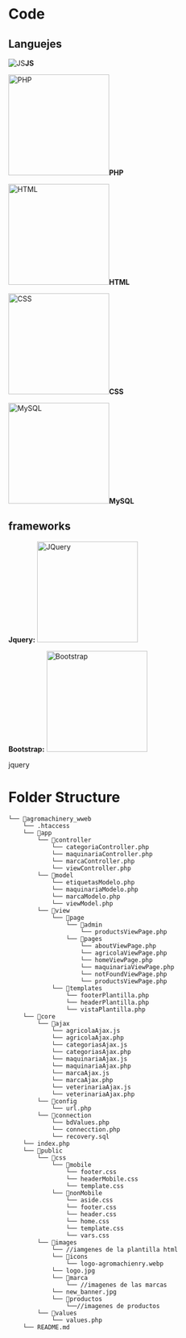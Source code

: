 <h1>Code</h1>
<h2>Languejes</h2>
<p><img src="https://upload.wikimedia.org/wikipedia/commons/thumb/6/6a/JavaScript-logo.png/200px-JavaScript-logo.png" alt="JS"><strong>JS</strong></p>
<p><img src="https://upload.wikimedia.org/wikipedia/commons/thumb/2/27/PHP-logo.svg/300px-PHP-logo.svg.png" alt="PHP" width="200"><strong>PHP</strong></p>
<p><img src="https://upload.wikimedia.org/wikipedia/commons/thumb/6/61/HTML5_logo_and_wordmark.svg/200px-HTML5_logo_and_wordmark.svg.png?20160623125136" alt="HTML" width="200"><strong>HTML</strong></p>
<p><img src="https://upload.wikimedia.org/wikipedia/commons/thumb/d/d5/CSS3_logo_and_wordmark.svg/200px-CSS3_logo_and_wordmark.svg.png?20160623125136" alt="CSS" width="200"><strong>CSS</strong></p>
<p><img src="https://upload.wikimedia.org/wikipedia/commons/thumb/5/51/Mysql.svg/75px-Mysql.svg.png" alt="MySQL" width="200"><strong>MySQL</strong></p>
<h2>frameworks</h2>
<p><strong>Jquery:</strong> <a href="https://jquery.com/" target="_blank" rel="noopener noreferrer"><img src="https://upload.wikimedia.org/wikipedia/commons/thumb/f/fd/JQuery-Logo.svg/375px-JQuery-Logo.svg.png" alt="JQuery" width="200"></a></p>
<p><strong>Bootstrap:</strong> <a href="https://getbootstrap.com/" target="_blank" rel="noopener noreferrer"><img src="https://upload.wikimedia.org/wikipedia/commons/thumb/b/b2/Bootstrap_logo.svg/200px-Bootstrap_logo.svg.png?20160623125136" alt="Bootstrap" width="200"></a></p>

<p>jquery</p>
<h1>Folder Structure</h1>

```
└── 📁agromachinery_wweb
    └── .htaccess
    └── 📁app
        └── 📁controller
            └── categoriaController.php
            └── maquinariaController.php
            └── marcaController.php
            └── viewController.php
        └── 📁model
            └── etiquetasModelo.php
            └── maquinariaModelo.php
            └── marcaModelo.php
            └── viewModel.php
        └── 📁view
            └── 📁page
                └── 📁admin
                    └── productsViewPage.php
                └── 📁pages
                    └── aboutViewPage.php
                    └── agricolaViewPage.php
                    └── homeViewPage.php
                    └── maquinariaViewPage.php
                    └── notFoundViewPage.php
                    └── productsViewPage.php
            └── 📁templates
                └── footerPlantilla.php
                └── headerPlantilla.php
                └── vistaPlantilla.php
    └── 📁core
        └── 📁ajax
            └── agricolaAjax.js
            └── agricolaAjax.php
            └── categoriasAjax.js
            └── categoriasAjax.php
            └── maquinariaAjax.js
            └── maquinariaAjax.php
            └── marcaAjax.js
            └── marcaAjax.php
            └── veterinariaAjax.js
            └── veterinariaAjax.php
        └── 📁config
            └── url.php
        └── 📁connection
            └── bdValues.php
            └── connecction.php
            └── recovery.sql
    └── index.php
    └── 📁public
        └── 📁css
            └── 📁mobile
                └── footer.css
                └── headerMobile.css
                └── template.css
            └── 📁nonMobile
                └── aside.css
                └── footer.css
                └── header.css
                └── home.css
                └── template.css
                └── vars.css
        └── 📁images
            └── //iamgenes de la plantilla html
            └── 📁icons
                └── logo-agromachienry.webp
            └── logo.jpg
            └── 📁marca
                └── //imagenes de las marcas
            └── new_banner.jpg
            └── 📁productos
                └──//imagenes de productos
        └── 📁values
            └── values.php
    └── README.md
```
